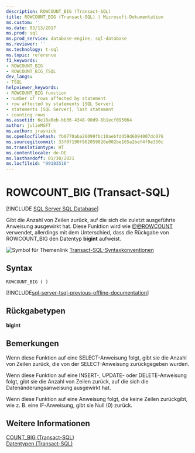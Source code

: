 ```yaml
---
description: ROWCOUNT_BIG (Transact-SQL)
title: ROWCOUNT_BIG (Transact-SQL) | Microsoft-Dokumentation
ms.custom: ''
ms.date: 03/13/2017
ms.prod: sql
ms.prod_service: database-engine, sql-database
ms.reviewer: ''
ms.technology: t-sql
ms.topic: reference
f1_keywords:
- ROWCOUNT_BIG
- ROWCOUNT_BIG_TSQL
dev_langs:
- TSQL
helpviewer_keywords:
- ROWCOUNT_BIG function
- number of rows affected by statement
- row affected by statements [SQL Server]
- statements [SQL Server], last statement
- counting rows
ms.assetid: 6e18a0eb-bb36-4348-90d9-8b1ecf095064
author: julieMSFT
ms.author: jrasnick
ms.openlocfilehash: fb0770aba26099fbc10aebfdd59d6094007dc076
ms.sourcegitcommit: 33f0f190f962059826e002be165a2bef4f9e350c
ms.translationtype: HT
ms.contentlocale: de-DE
ms.lasthandoff: 01/30/2021
ms.locfileid: "99183516"
---
```

# <a name="rowcount_big-transact-sql"></a>ROWCOUNT_BIG (Transact-SQL)
[!INCLUDE [SQL Server SQL Database](../../includes/applies-to-version/sql-asdb.md)]

  Gibt die Anzahl von Zeilen zurück, auf die sich die zuletzt ausgeführte Anweisung ausgewirkt hat. Diese Funktion wird wie [@@ROWCOUNT](../../t-sql/functions/rowcount-transact-sql.md) verwendet, allerdings mit dem Unterschied, dass die Rückgabe von ROWCOUNT_BIG den Datentyp **bigint** aufweist.  
  
 ![Symbol für Themenlink](../../database-engine/configure-windows/media/topic-link.gif "Symbol für Themenlink") [Transact-SQL-Syntaxkonventionen](../../t-sql/language-elements/transact-sql-syntax-conventions-transact-sql.md)  
  
## <a name="syntax"></a>Syntax  
  
```syntaxsql
ROWCOUNT_BIG ( )  
```  
  
[!INCLUDE[sql-server-tsql-previous-offline-documentation](../../includes/sql-server-tsql-previous-offline-documentation.md)]

## <a name="return-types"></a>Rückgabetypen
 **bigint**  
  
## <a name="remarks"></a>Bemerkungen  
 Wenn diese Funktion auf eine SELECT-Anweisung folgt, gibt sie die Anzahl von Zeilen zurück, die von der SELECT-Anweisung zurückgegeben wurden.  
  
 Wenn diese Funktion auf eine INSERT-, UPDATE- oder DELETE-Anweisung folgt, gibt sie die Anzahl von Zeilen zurück, auf die sich die Datenänderungsanweisung ausgewirkt hat.  
  
 Wenn diese Funktion auf eine Anweisung folgt, die keine Zeilen zurückgibt, wie z. B. eine IF-Anweisung, gibt sie Null (0) zurück.  
  
## <a name="see-also"></a>Weitere Informationen  
 [COUNT_BIG &#40;Transact-SQL&#41;](../../t-sql/functions/count-big-transact-sql.md)   
 [Datentypen &#40;Transact-SQL&#41;](../../t-sql/data-types/data-types-transact-sql.md)  
  
  
